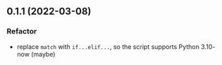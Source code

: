 ## 0.1.1 (2022-03-08)
### Refactor
- replace `match` with `if...elif...`, so the script supports Python 3.10- now (maybe)